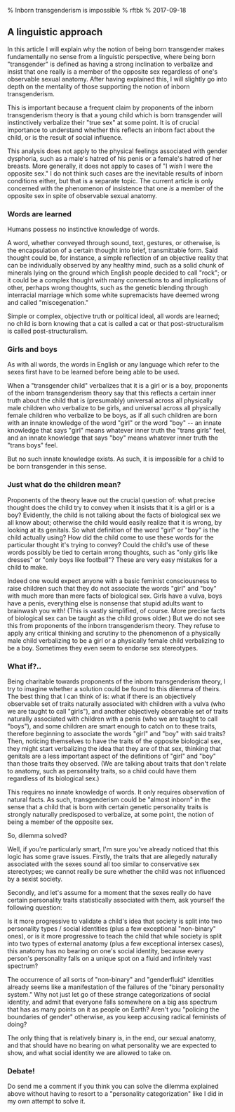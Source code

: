% Inborn transgenderism is impossible
% rftbk
% 2017-09-18

## A linguistic approach

In this article I will explain why the notion of being born
transgender makes fundamentally no sense from a linguistic
perspective, where being born "transgender" is defined as having a
strong inclination to verbalize and insist that one really is a member
of the opposite sex regardless of one's observable sexual anatomy.
After having explained this, I will slightly go into depth on the
mentality of those supporting the notion of inborn transgenderism.

This is important because a frequent claim by proponents of the inborn
transgenderism theory is that a young child which is born transgender
will instinctively verbalize their "true sex" at some point.  It is of
crucial importance to understand whether this reflects an inborn fact
about the child, or is the result of social influence.

This analysis does not apply to the physical feelings associated with
gender dysphoria, such as a male's hatred of his penis or a female's
hatred of her breasts.  More generally, it does not apply to cases of
"I *wish* I were the opposite sex."  I do not think such cases are the
inevitable results of inborn conditions either, but that is a separate
topic.  The current article is only concerned with the phenomenon of
insistence that one *is* a member of the opposite sex in spite of
observable sexual anatomy.

### Words are learned

Humans possess no instinctive knowledge of words.

A word, whether conveyed through sound, text, gestures, or otherwise,
is the encapsulation of a certain thought into brief, transmittable
form.  Said thought could be, for instance, a simple reflection of an
objective reality that can be individually observed by any healthy
mind, such as a solid chunk of minerals lying on the ground which
English people decided to call "rock"; or it could be a complex
thought with many connections to and implications of other, perhaps
wrong thoughts, such as the genetic blending through interracial
marriage which some white supremacists have deemed wrong and called
"miscegenation."

Simple or complex, objective truth or political ideal, all words are
learned; no child is born knowing that a cat is called a cat or that
post-structuralism is called post-structuralism.

### Girls and boys

As with all words, the words in English or any language which refer to
the sexes first have to be learned before being able to be used.

When a "transgender child" verbalizes that it is a girl or is a boy,
proponents of the inborn transgenderism theory say that this reflects
a certain inner truth about the child that is (presumably) universal
across all physically male children who verbalize to be girls, and
universal across all physically female children who verbalize to be
boys, as if all such children are born with an innate knowledge of the
word "girl" or the word "boy" -- an innate knowledge that says "girl"
means whatever inner truth the "trans girls" feel, and an innate
knowledge that says "boy" means whatever inner truth the "trans boys"
feel.

But no such innate knowledge exists.  As such, it is impossible for a
child to be born transgender in this sense.

### Just what do the children mean?

Proponents of the theory leave out the crucial question of: what
precise thought does the child try to convey when it insists that it
is a girl or is a boy?  Evidently, the child is not talking about the
facts of biological sex we all know about; otherwise the child would
easily realize that it is wrong, by looking at its genitals.  So what
definition of the word "girl" or "boy" is the child actually using?
How did the child come to use these words for the particular thought
it's trying to convey?  Could the child's use of these words possibly
be tied to certain wrong thoughts, such as "only girls like dresses"
or "only boys like football"?  These are very easy mistakes for a
child to make.

Indeed one would expect anyone with a basic feminist consciousness to
raise children such that they do not associate the words "girl" and
"boy" with much more than mere facts of biological sex.  Girls have a
vulva, boys have a penis, everything else is nonsense that stupid
adults want to brainwash you with!  (This is vastly simplified, of
course.  More precise facts of biological sex can be taught as the
child grows older.)  But we do not see this from proponents of the
inborn transgenderism theory.  They refuse to apply any critical
thinking and scrutiny to the phenomenon of a physically male child
verbalizing to be a girl or a physically female child verbalizing to
be a boy.  Sometimes they even seem to endorse sex stereotypes.

### What if?..

Being charitable towards proponents of the inborn transgenderism
theory, I try to imagine whether a solution could be found to this
dilemma of theirs.  The best thing that I can think of is: what if
there is an objectively observable set of traits naturally associated
with children with a vulva (who we are taught to call "girls"), and
another objectively observable set of traits naturally associated with
children with a penis (who we are taught to call "boys"), and some
children are smart enough to catch on to these traits, therefore
beginning to associate the words "girl" and "boy" with said traits?
Then, noticing themselves to have the traits of the opposite
biological sex, they might start verbalizing the idea that they are of
that sex, thinking that genitals are a less important aspect of the
definitions of "girl" and "boy" than those traits they observed.  (We
are talking about traits that don't relate to anatomy, such as
personality traits, so a child could have them regardless of its
biological sex.)

This requires no innate knowledge of words.  It only requires
observation of natural facts.  As such, transgenderism could be
"almost inborn" in the sense that a child that is born with certain
genetic personality traits is strongly naturally predisposed to
verbalize, at some point, the notion of being a member of the opposite
sex.

So, dilemma solved?

Well, if you're particularly smart, I'm sure you've already noticed
that this logic has some grave issues.  Firstly, the traits that are
allegedly naturally associated with the sexes sound all too similar to
conservative sex stereotypes; we cannot really be sure whether the
child was not influenced by a sexist society.

Secondly, and let's assume for a moment that the sexes really do have
certain personality traits statistically associated with them, ask
yourself the following question:

Is it more progressive to validate a child's idea that society is
split into two personality types / social identities (plus a few
exceptional "non-binary" ones), or is it more progressive to teach the
child that while society is split into two types of external anatomy
(plus a few exceptional intersex cases), this anatomy has no bearing
on one's social identity, because every person's personality falls on
a unique spot on a fluid and infinitely vast spectrum?

The occurrence of all sorts of "non-binary" and "genderfluid"
identities already seems like a manifestation of the failures of the
"binary personality system."  Why not just let go of these strange
categorizations of social identity, and admit that everyone falls
somewhere on a big ass spectrum that has as many points on it as
people on Earth?  Aren't you "policing the boundaries of gender"
otherwise, as you keep accusing radical feminists of doing?

The only thing that is relatively binary is, in the end, our sexual
anatomy, and that should have no bearing on what personality we are
expected to show, and what social identity we are allowed to take on.

### Debate!

Do send me a comment if you think you can solve the dilemma explained
above without having to resort to a "personality categorization" like
I did in my own attempt to solve it.

